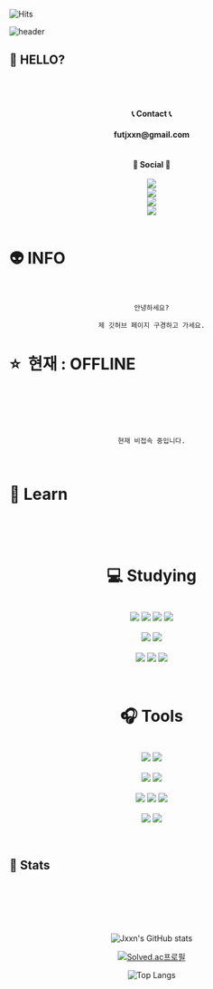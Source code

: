 <!-- 방문자 수 -->

![Hits](https://hits.seeyoufarm.com/api/count/incr/badge.svg?url=https%3A%2F%2Fgithub.com%2Fjxxn92&count_bg=%23CB3F7C&title_bg=%23555555&icon=smugmug.svg&icon_color=%23CB3F7C&title=Visitors&edge_flat=false)

<!-- 깃허브 페이지 헤드 꾸미기 -->

![header](https://capsule-render.vercel.app/api?type=waving&color=gradient&height=350&section=header&text=Jxxn's%20GitHub%20&fontAlign=50&fontAlignY=40&desc=Welcome%20&descAlign=75&descAlignY=50&animation=twinkling&fontSize=70)

<!-- 처음 페이지 -->

## 👻 HELLO? <br><br>

<p>
<br>
    <div align="center">
        <strong> 📞 Contact 📞 </strong>
        <br>
        <h4><strong> futjxxn@gmail.com </strong></h4>
        <br>
        <strong> 📣 Social 📣 </strong>
        <br><br>
        <a href="https://velog.io/@jxxn92/posts" target="_blank"><img src="https://img.shields.io/badge/BLOG-CB3F7C?style=flat&logo=Ameba&logoColor=white"/></a>
        <br>
        <a href="https://jxxn92.tistory.com/" target="_blank"><img src="https://img.shields.io/badge/Tistory-000000?style=flat&logo=Tistory&logoColor=white"/></a>
        <br>
        <a href="https://jxxn92.github.io/" target="_blank"><img src="https://img.shields.io/badge/Instagram-E4405F?style=flat&logo=instagram&logoColor=white"/></a>
        <br>
        <a href="https://discord.gg/" target="_blank"><img src="https://img.shields.io/badge/Discord Server-5865F2?style=flat&logo=discord&logoColor=white"/></a>   
    </div>
    <br>
</p>

<!-- 정보 -->

# 👽 INFO

<p>
<br>
<div align="center">

```
안녕하세요?

제 깃허브 페이지 구경하고 가세요.

```

</div>
</p>

<!-- 상태 -->

# ⭐&nbsp; 현재 : OFFLINE <br><br>

<br>

<div align="center">

```

현재 비접속 중입니다.

```

</div>

<br>

<!-- 공부 -->

# 📗 Learn <br><br>

<div align="center">

<!--
<img src = "https://img.shields.io/badge/-C-black?style=flat&logo=c%2B%2B" style="height : auto; margin-left : 2px; margin-right : 2px;"/>
-->
<p>
    <h1><strong><br> 💻 Studying <br></strong></h1>
    <br>
    <img src="https://img.shields.io/badge/C-A8B9CC?style=flat&logo=C&logoColor=white"/>
    <img src="https://img.shields.io/badge/C++-00599C?style=flat&logo=cplusplus&logoColor=white"/>
    <img src="https://img.shields.io/badge/Python-3776AB?style=flat&logo=python&logoColor=white"/>
    <img src="https://img.shields.io/badge/Java-007396?style=flat&logo=java&logoColor=white"/>
    <br><br>
    <img src="https://img.shields.io/badge/HTML-E34F26?style=flat&logo=html5&logoColor=white"/>
    <img src="https://img.shields.io/badge/BootStrap-7952B3?style=flat&logo=bootstrap&logoColor=white"/>
    <br><br>
    <img src="https://img.shields.io/badge/MariaDB-003545?style=flat&logo=mariadb&logoColor=white"/>
    <img src="https://img.shields.io/badge/MYSQL-4479A1?style=flat&logo=mysql&logoColor=white"/>
    <img src="https://img.shields.io/badge/PostgreSQL-4169E1?style=flat&logo=postgresql&logoColor=white"/>

</p>

<p>
    <h1><strong><br> 🎧 Tools <br></strong></h1>
    <br>
    <img src="https://img.shields.io/badge/VScode-007ACC?style=flat&logo=visualstudiocode&logoColor=white"/>
    <img src="https://img.shields.io/badge/intellij idea-000000?style=flat&logo=intellijidea&logoColor=white"/>
    <br><br>
    <img src="https://img.shields.io/badge/Spring Boot-6DB33F?style=flat&logo=springboot&logoColor=white"/>
    <img src="https://img.shields.io/badge/Spring Security-6DB33F?style=flat&logo=springsecurity&logoColor=white"/>
    <br><br>
    <img src="https://img.shields.io/badge/postman-FF6C37?style=flat&logo=postman&logoColor=white"/>
    <img src="https://img.shields.io/badge/Jupyter-F37626?style=flat&logo=jupyter&logoColor=white"/>
    <img src="https://img.shields.io/badge/VMware-607078?style=flat&logo=vmware&logoColor=white"/>
    <br><br>
    <img src="https://img.shields.io/badge/GitHub-181717?style=flat&logo=github&logoColor=white"/>
    <img src="https://img.shields.io/badge/Git-F05032?style=flat&logo=git&logoColor=white"/>
    
</p>

<!-- <p>
    <code>
    	<img height="20"
        src="https://upload.wikimedia.org/wikipedia/commons/thumb/f/fb/Adobe_Illustrator_CC_icon.svg/1200px-Adobe_Illustrator_CC_icon.svg.png"
        style="max-width: 100%;">
     </code>
</p> -->

</div>

<br>

<!-- 상태 -->

## 👺 Stats <br><br>

<p>
<div align="center">
<br><br><br>

![Jxxn's GitHub stats](https://github-readme-stats.vercel.app/api?username=jxxn92&show_icons=true&theme=noctis_minimus)
<br>

<!-- ![Leetcode Stats](https://leetcode.card.workers.dev/?username=jxxn)
<br> -->

[![Solved.ac프로필](http://mazassumnida.wtf/api/v2/generate_badge?boj=jxxn)](https://solved.ac/jxxn)
<br>

![Top Langs](https://github-readme-stats.vercel.app/api/top-langs/?username=jxxn92&layout=compact)
<br>

</div>
</p>

<!-- <details>
  <summary> 🎁 </summary>

  # 깜짝선물

</details> -->
